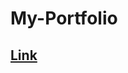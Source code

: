 # My-Portfolio

<a href="https://htmlpreview.github.io/?https://raw.githubusercontent.com/potdukhe12/My-Portfolio/main/Saurabh%20Potdukhe.html ">
  <h2>Link</h2>
</a>
